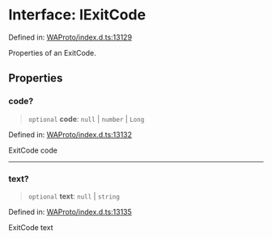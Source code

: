 # Interface: IExitCode

Defined in: [WAProto/index.d.ts:13129](https://github.com/Fokusdotid/Baileys/blob/db1d3e5f41e9eede5877460f9adbb0224021575c/WAProto/index.d.ts#L13129)

Properties of an ExitCode.

## Properties

### code?

> `optional` **code**: `null` \| `number` \| `Long`

Defined in: [WAProto/index.d.ts:13132](https://github.com/Fokusdotid/Baileys/blob/db1d3e5f41e9eede5877460f9adbb0224021575c/WAProto/index.d.ts#L13132)

ExitCode code

***

### text?

> `optional` **text**: `null` \| `string`

Defined in: [WAProto/index.d.ts:13135](https://github.com/Fokusdotid/Baileys/blob/db1d3e5f41e9eede5877460f9adbb0224021575c/WAProto/index.d.ts#L13135)

ExitCode text
